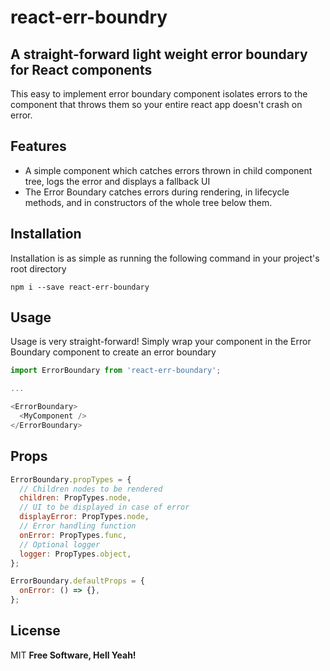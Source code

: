 # react-err-boundry

## A straight-forward light weight error boundary for React components

This easy to implement error boundary component isolates errors to the component that throws them so your entire react app doesn't crash on error.

## Features

- A simple component which catches errors thrown in child component tree, logs the error and displays a fallback UI
- The Error Boundary catches errors during rendering, in lifecycle methods, and in constructors of the whole tree below them.

## Installation

Installation is as simple as running the following command in your project's root directory

```
npm i --save react-err-boundary
```

## Usage

Usage is very straight-forward! Simply wrap your component in the Error Boundary component to create an error boundary

```javascript
import ErrorBoundary from 'react-err-boundary';

...

<ErrorBoundary>
  <MyComponent />
</ErrorBoundary>
```

## Props

```javascript
ErrorBoundary.propTypes = {
  // Children nodes to be rendered
  children: PropTypes.node,
  // UI to be displayed in case of error
  displayError: PropTypes.node,
  // Error handling function
  onError: PropTypes.func,
  // Optional logger
  logger: PropTypes.object,
};

ErrorBoundary.defaultProps = {
  onError: () => {},
};
```

## License

MIT
**Free Software, Hell Yeah!**
